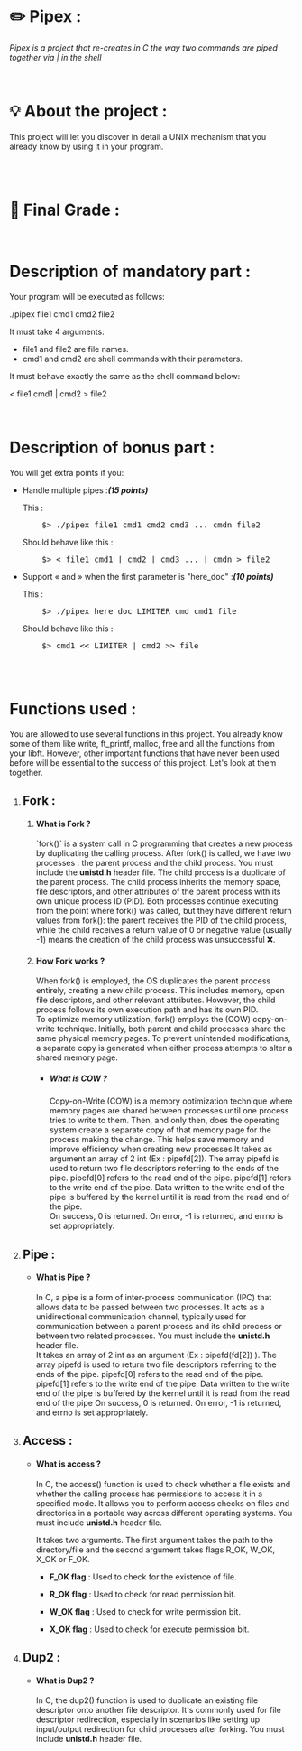 <h1><strong>✏️ Pipex : </strong></h1>
<p><i>Pipex is a project that re-creates in C the way two commands are piped together via | in the shell </i><p><br>
<h1>💡 About the project : </h1>
<p>This project will let you discover in detail a UNIX mechanism that you already know
by using it in your program.</p> <br><br>

<h1>💯 Final Grade : </h1> <br>


<h1>Description of mandatory part :</h1>
<p>Your program will be executed as follows:</p>
<p>./pipex file1 cmd1 cmd2 file2</p>
<p>It must take 4 arguments:</p>
<ul>
  <li>file1 and file2 are file names.</li>
  <li>cmd1 and cmd2 are shell commands with their parameters.</li>
</ul>
<p>It must behave exactly the same as the shell command below:</p>
<p>< file1 cmd1 | cmd2 > file2</p><br>
<h1>Description of bonus part :</h1>
<p>You will get extra points if you:</p>
<ul>
  <li>
  <p>Handle multiple pipes :<strong><i>(15 points)</i></strong></p>
  <p>This :</p>
  <pre>    $> ./pipex file1 cmd1 cmd2 cmd3 ... cmdn file2</pre>
  <p>Should behave like this :</p>
  <pre>    $> < file1 cmd1 | cmd2 | cmd3 ... | cmdn > file2</pre>
  </li>
  <li>
    <p>Support « and » when the first parameter is "here_doc" :<strong><i>(10 points)</i></strong></p>
    <p>This :</p>
    <pre>    $> ./pipex here_doc LIMITER cmd cmd1 file</pre>
    <p>Should behave like this :</p>
    <pre>    $> cmd1 << LIMITER | cmd2 >> file</pre>
  </li>
</ul>
<br><br>
<h1>Functions used : </h1>
<p>You are allowed to use several functions in this project. You already know some of them like write, ft_printf, malloc, free and all the functions from your libft. However, other important functions that have never been used before will be essential to the success of this project. Let's look at them together.</p>
<ol>
  <li>
    <h2>Fork : </h2>
    <ol>
      <li>
        <h4>What is Fork ?</h4>
      <p>`fork()` is a system call in C programming that creates a new process by duplicating the calling process. After fork() is called, we have two processes : the parent process and the child process. You must include the <strong>unistd.h</strong> header file. The child process is a duplicate of the parent process. The child process inherits the memory space, file descriptors, and other         attributes of the parent process with its own unique process ID (PID). Both processes continue executing from the point where fork() was called, but they have different return values from fork(): the parent receives the PID of the child process, while the child receives a return value of 0 or negative value (usually -1) means the creation of the child process was               unsuccessful ❌.</p>
      </li>
      <li>
    <h4>How Fork works ?</h4>
    <p>When fork() is employed, the OS duplicates the parent process entirely, creating a new child process. This includes memory, open file descriptors, and other relevant attributes. However, the child process follows its own execution path and has its own PID.<br>
To optimize memory utilization, fork() employs the (COW) copy-on-write technique. Initially, both parent and child processes share the same physical memory pages. To prevent unintended modifications, a separate copy is generated when either process attempts to alter a shared memory page.</p>
    <ul>
      <li>
        <h5>What is COW ?</h5>
        <p>Copy-on-Write (COW) is a memory optimization technique where memory pages are shared between processes until one process tries to write to them. Then, and only then, does the operating system create a separate copy of that memory page for the process making the change. This helps save memory and improve efficiency when creating new processes.It takes as argument an array of 2 int (Ex : pipefd[2]). The array pipefd is used to return two file descriptors referring to the ends of the pipe. pipefd[0] refers to the read end of the pipe. pipefd[1] refers to the write end of the pipe. Data written to the write end of the pipe is buffered by the kernel until it is read from the read end of the pipe. <br> On success, 0 is returned. On error, -1 is returned, and errno is set appropriately.</p>
      </li>
    </ul>
  </li>
 </ol>
</li>
  <li>
    <h2>Pipe : </h2>
    <ul>
      <li>
        <h4>What is Pipe ? </h4>
        <p>In C, a pipe is a form of inter-process communication (IPC) that allows data to be passed between two processes. It acts as a unidirectional communication channel, typically used for communication between a parent process and its child process or between two related processes. You must include the <strong>unistd.h</strong> header file. <br> It takes an array of 2 int as an argument (Ex : pipefd(fd[2]) ). The array pipefd is used to return two file descriptors referring to the ends of the pipe. pipefd[0] refers to the read end of the pipe. pipefd[1] refers to the write end of the pipe. Data written to the write end of the pipe is buffered by the kernel until it is read from the read end of the pipe
On success, 0 is returned. On error, -1 is returned, and errno is set appropriately.</p>
      </li>
    </ul>
  </li>
<li>
  <h2>Access :</h2>
  <ul>
    <li>
      <h4>What is access ? </h4>
      <p>In C, the access() function is used to check whether a file exists and whether the calling process has permissions to access it in a specified mode. It allows you to perform access checks on files and directories in a portable way across different operating systems. You must include <strong>unistd.h</strong> header file.</p>
      <p>It takes two arguments. The first argument takes the path to the directory/file and the second argument takes flags R_OK, W_OK, X_OK or F_OK.</p>
      <ul>
        <li>
          <p><strong>F_OK flag</strong> : Used to check for the existence of file.</p>
        </li>
        <li>
          <p><strong>R_OK flag</strong> : Used to check for read permission bit.</p>
        </li>
        <li>
          <p><strong>W_OK flag</strong> : Used to check for write permission bit.</p>
        </li>
        <li>
          <p><strong>X_OK flag</strong> : Used to check for execute permission bit.</p>
        </li>
      </ul>
    </li>
  </ul>
</li>
<li>
  <h2> Dup2 : </h2>
  <ul>
    <li>
      <h4> What is Dup2 ? </h4>
      <p>In C, the dup2() function is used to duplicate an existing file descriptor onto another file descriptor. It's commonly used for file descriptor redirection, especially in scenarios like setting up input/output redirection for child processes after forking. You must include <strong>unistd.h</strong> header file.</p>
    </li>
  </ul>
</li>
</ol>


